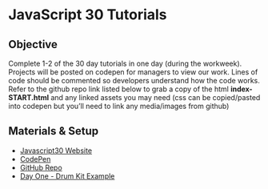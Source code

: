 # JavaScript 30 Tutorials

## Objective

Complete 1-2 of the 30 day tutorials in one day (during the workweek). Projects will be posted on codepen for managers to view our work. Lines of code should be commented so developers understand how the code works. Refer to the github repo link listed below to grab a copy of the html **index-START.html** and any linked assets you may need (css can be copied/pasted into codepen but you’ll need to link any media/images from github)  

## Materials & Setup
* [Javascript30 Website](https://javascript30.com/)
* [CodePen](https://codepen.io)
* [GitHub Repo](https://github.com/CourtneyJordan/JavaScript30-master/tree/master/JavaScript30-master/JavaScript30-master)
* [Day One - Drum Kit Example](https://codepen.io/CourtneyJordan/pen/byQbdV)
